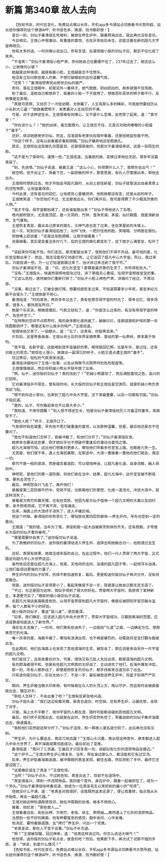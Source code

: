 # 新篇 第340章 故人去向
        【告知书友，时代在变化，免费站点难以长存，手机app多书源站点切换看书大势所趋，站长给你推荐的这个换源APP，听书音色多、换源、找书都好使！】
       昔日一别，剑仙子姜清瑶生死难料，被放在养生炉中，跟着跨海远去，就此再也没有音讯。
       今日相见，王煊心中很激动，有重逢的喜悦，也在庆幸劫后余生，还能活着在新的超凡大宇宙再相见。
       他有太多的话，一时间难以说出口。所有言语，在凝视缩小版的剑仙子后，都忍不住化成了笑声。
       “不准笑！”剑仙子姜清瑶小脸严肃，奈何她自己也要绷不住了，237年过去了，她还这么小，让她情何以堪？
       她越是这样强调，越是板着小脸，王煊越是忍不住想乐。
       他没有立刻问那些故人的事，不想打破眼前的这份温馨气氛。
       “还笑？！”姜清瑶想表现出绝世剑仙的威严。
       奈何，落在王煊眼中，却是另外一番样子，她气鼓鼓，奶凶奶凶的，根本就镇不住场面。
       到了最后，连她自己都放弃了，板着的小脸一下子就垮了，想做恶形恶状的样子都不行，反倒像是在卖萌。
       “真是可恶啊，又经历了一次低幼期，太倒霉了。人生有那么多的精彩，可我居然要经历从小长到大三遍！”她鼓着腮帮子，发表着对人生经历的不满。
       可是，对于这种逆生长，王煊很难有同情心，又不是什么苦难，反而笑了起来，道：“真可爱！”
       “你在说什么？！”她的凶样，毫无震慑力，让王煊忍不住，又差点对她肉嘟嘟的小脸蛋下“毒手”。
       还好，体谅她是绝世剑仙，而且，没准就有老家伙在暗中看着，还是给她留些面子吧。
       “你这个样子，没有以前看着好看和顺眼。”剑仙子嫌弃他这张假面孔。
       其实，王煊现在这张面孔剑眉星目，还是很英俊的，但是对于姜清瑶来说，这是一张陌生的脸。
       “这不是为了保命吗，谨慎一些。”王煊说道，当着她的面，变换过来倒也无妨，很多年没露真容了。
       “别，先进塔。”剑仙子说道，接着又道：“这么小心，你得罪什么人了，我帮你去出气！”
       她空明，但不出尘了，扬着下巴，一副骄傲的样子，那意思是，有仇人尽管报出来，帮他去出头。
       王煊顿时想到过去，他才开始追寻超凡路时，从旧土前往新星，剑仙子就曾送出自身真骨上的活性物质，让他留着保命。
       今时此景，还有昔日的回忆，让他感觉心里暖烘烘，他和她都没有变，还是从前的样子。
       王煊微笑道：“你恐怕打不过，无法替我出头。你们离开后，我可是得罪了不少极其厉害的人物。”
       “我才不信，母宇宙都枯竭了，还有谁能跳出来？”剑仙子带他进入了石塔。
       塔内面积很大，尤其是顶层，是一方洞府，竹林，澄净灵湖，茅屋，灿烂朝霞，很是清新自然，生气蓬勃。
       王煊恢复真容，露出自己原本的面孔，元神气息也变了过来，坐在茅屋前的木墩上。
       这一次，轮到剑仙子姜清瑶掐他了，动作飞快，一把拧住他的脸，笑嘻嘻，分明是在报仇。
       但她嘴上却说着：“还是这张脸顺眼，让我仔细看看！”
       说是细看，其实是变着法多拧几下，掐的王煊的面孔都变形了，这下她才心满意足，松开了手。
       “说起来你可能不信，你们走后，瘆灵都冒出来了，我和他们不得不开战。最可怕的是，化形至宝都出来了，而且，我还没能将它彻底打死，让它逃回了超凡中心大宇宙。所以，我过来后，只能低调一些。万一让它知道我跟过来了，估计非过来活剥了我不可。”
       剑仙子姜清瑶不信，道：“切，还化形至宝？那算是最厉害的生灵了，你吹得有些大。”
       “没有。”王煊摇头，快速而简明地提及过往，讲了黑暗天心重组，在母宇宙想吞至宝的事。
       “它这么危险，居然被你们重新打碎了。”剑仙子小脸上神色严肃，详细问了经过，不禁动容。
       “没事，都过去了，它被全面打残，想要彻底恢复过来，不知道需要多少年呢，甚至本纪元都不会冒头了。”王煊倒是不担心。
       姜清瑶道：“时间真快，两百多年过去了，真有些想念母宇宙的时光了，很多记忆，很多场景，很多人，都恍若在昨日。”
       她是个乐天派，稍微感慨后，气氛又轻松了，道：“你是怎么过来的，有没有带母宇宙的特产，有些怀念了。”
       “在特殊的空间节点跨界时，我的身体都化成肉酱了，破破烂烂，连御道旗和护体的第一杀阵图都损坏了，哪里还有什么故乡的特产。”王煊说道。
       但很快他又笑了，一拍额头，道：“忘了，还真有，你取茶具来。”
       片刻后，这里茶香袅袅，王煊从命土后的世界采摘茶果，曾经的第一仙茶树，原本属于恒均。
       “真不错，在新宇宙，还能喝到母宇宙最好的茶，喝得是回忆啊，也是年华，是过往，还有对故土的思念。”她现在人很小，故做出一副深沉的样子，小脸又差点遭王煊的“毒手”。
       饮过茶后，轻松的气氛渐渐消退。
       姜清瑶详细地问了王煊一些事，以及从特殊节点跨界时的危险程度等。
       王煊慢慢细说，而后将机械小熊从手链中放了出来。
       “啊，仙子，迷你版的剑仙子？真的找到了！”机械小熊震惊了，而后满脸喜悦之色，高兴的打招呼。
       它对姜清瑶并不陌生，曾有段时间，长大版的剑仙子和王煊在星空游历，就是机械小熊负责驾驭飞船。
       “想不到你这小家伙，也来到了超凡中央大宇宙，活下来最重要，以后一切都有可能。”剑仙子轻叹道。
       “是的，仙子，可你看起来也不比我大多少。”
       “我知道，不用你提醒！”别人恨不得逆生长，但是剑仙子姜清瑶经历三次羞涩的童年，简直受不了。
       “那些人呢？”终于，王煊开口了。
       气氛顿时有些凝重，早先他不愿打破重逢的喜悦，以及那种温馨，但是，最后他还是忍不住要问了。
       “我也不知道他们怎样了，我被冲散了，和他们分开了。”剑仙子姜清瑶叹息。
       她原本也要说这些事，刚才她似乎也不想破坏重逢后的激动与喜悦之情。
       超凡光海很可怕，远比他们想象的更瘆人，哪怕他们带着多件至宝上路，也都是九死一生。
       尤其是，他们很不幸，遇上光海狂暴期，在那途中，大浪一重接着一重地向他们砸去，淹没一切。
       那可不是一般的骇浪，而是蕴含着道韵，可以侵蚀神话，让超凡者化道，自身消散，融入规则中。
       神明宫，是他们的第一道防御，将他们收在当中，结果，超凡光海中，这件至宝被不断侵蚀，要失去灵性了。
       最后，神明宫自行飞走了，离开他们！
       接着是第二层防御不朽伞，受损不轻，也脱离他们的掌控，化成一道流光，冲进大浪中，就这样消失了。
       接着是方雨竹的幕天镯，也有些受损，但因为是方仙子借用一个超凡文明的大幕以及旧约等，亲手祭炼而成，它不离不弃，没有遁走。
       后来，海面上的大浪终于消失了，进入平缓区域。
       但这个时候，姜清瑶的伤势恶化了，哪怕放在第四层防御体——养生炉内，早先也受到一定的震动。
       王煊道：“我的错，当年为了我，清瑶和我一起大战被瘆灵附体的齐天，还有商毅，才导致长大版的剑仙子重伤垂死。”
       “哪里需要你自责了。”迷你版剑仙子说道。
       为了救傲娇的剑仙子，迷你版的姜清瑶进入养生炉，选择去和她融合归一，给她渡过去生机。
       还好，真很有效果，她救活成年版的自己。在此过程中，他们一行人贯穿了两大宇宙，正式踏足向超凡中心大世界这边。
       虽然依旧还是在超凡光海上，但是，天地间的法则，汹涌的超凡因子等，一起倾泻与汹涌，让他们能调动更强的力量了。
       养生炉内的剑仙子好转，伤体不断加速恢复，最后，更是和迷你版剑仙子再次分开，没有彻底融合。
       但是，迷你版剑仙子变得更小了，看起来像是不足一岁，简直是让她自己都无言无语了。
       “不过，也正是因为这样，我似乎得到了很大的好处。贯穿两大宇宙时，我获得了某种新生，本源更充实了。”眼前的缩小版剑仙子说道。
       走超凡光海这条路极度危险，从母宇宙贯穿到超凡大宇宙时，像是在被阴阳宇宙交融与滋养，每个人都有不小的好处。
       缩小版的剑仙子，重返“婴儿身”，感受最深。
       “后来，我们确定，应该进入超凡中央大世界了，贯穿大宇宙成功，只要脱离海的范围，应该就算是彻底进入了新世界。”
       海实在太浩瀚了，一时间，他们竟有些迷失了，一边抵挡“化道”之威，一边确定方位，想脱离苍茫的光海。
       唯一庆幸的是，海面平缓了，哪怕有浪涛出现，也不再是暴烈的，动辄就将至宝打翻与轰砸出去。
       在此期间，他们在海面上也发现了其他渡海的生灵，被攻击了，那应该是来自另外一片宇宙的超凡文明。
       他们抵住了，且有效重创对方，可是，很快又有几批人先后出现，都是渡海的超凡文明。
       有的跨海者很平和，但是有些超凡文明真的太好战了，主动进攻了他们，在海中爆发冲突。
       那一刻，所有人都参战了，即便是刚恢复的剑仙子，都手持紫宵合道剑杀了出去。
       只有迷你版剑仙子，实在太幼小了，不足一岁，最后被放进养生炉中，将盖子扣得严严实实。
       期间，养生炉被当做大印来用，有时候悬在众人的头顶上方，用以守护，而且有时会被直接砸出去，镇压对手。
       “那些人怎样了，不会出事了吧？”王煊有些紧张地问道。
       剑仙子摇头道：“我们这边有幕天镯、紫宵合道剑、时空锏，还有养生炉，占据优势，击败了对手，
       只是，海上太不平静了，相邻宇宙的人都在渡，随时可能都会碰到其他超凡文明。
       最后，他们终于突围出去，也就是在此时，养生炉突然失控了，带着幼龄的剑仙子撕开海面远去，极速遁走。
       “我和他们突然就这样分开了。”剑仙子沮丧，和一群故人莫名就分别了，此后再也没有见到。
       “养生炉，为什么要逃走，竟突兀地远遁？”王煊心头沉重，竟出现这种意外，原本都进入超凡中央大世界了，离开海面就算彻底成功，最后却出了变故。
       姜清瑶道：“我问了三百遍，它最后才只回复我一句，说疑似有化形的违禁物品在接近。”
       “这个炉子……”王煊对养生炉心情复杂，当年，带在身边那么久，都没能和它有过交流。
       后来，养生炉贴着海面逃遁，被冲霄殿的真圣发现，截住去路，然后捞到了手中，最终它还是没跑了。
       “这里确实诞生了真圣？”王煊吃惊。
       “当然！”剑仙子点头，不过她告知，真圣出去了，目前不在道场中。
       “真圣很高兴，得到一件违禁物品。我则是个意外，身在炉中，跟着一起被抓住了，成为一个添头。”剑仙子姜清瑶咕哝着说道，她成为一位真圣有生以来抓到的最小的“俘虏”。
       但她没什么不满，道：“老真圣对我很好，说我既然返本还源了，便让我重修，指点我从头开始练，再走一遍超凡路。”
       王煊对她这种际遇颇感惊讶，她在冲霄殿的处境，根本不用担心。
       接着，他叹息：“那些故人……”
       王煊看着远处，有些出神，方雨竹、老张、妖主、燕明诚……竟然遇上了化形的违禁物品。
       当想到一些不好的画面，他有种要窒息的感觉，胸中发闷，心中发堵。
       他决定，要拎着御道旗，去“拷打”养生炉，问出一个究竟。
       “老真圣说，那些人不至于出事。”剑仙子补充道。
       “啊？”王煊被惊醒，回过神来，道：“他真这样说过吗，你怎么说话大喘气？”
       他觉得，迷你版的剑仙子有点皮，故意的吧？然后，他果断下手，再次试了试那不错的手感，道：“快说，到底什么情况？”
       【告知书友，时代在变化，免费站点难以长存，手机app多书源站点切换看书大势所趋，站长给你推荐的这个换源APP，听书音色多、换源、找书都好使！】